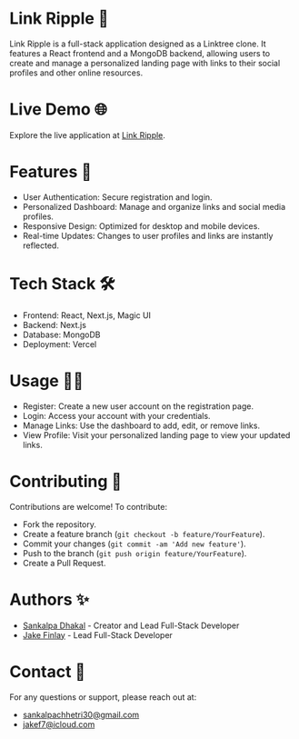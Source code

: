 # Link Ripple 🌟
Link Ripple is a full-stack application designed as a Linktree clone. It features a React frontend and a MongoDB backend, allowing users to create and manage a personalized landing page with links to their social profiles and other online resources.

# Live Demo 🌐
Explore the live application at [Link Ripple](https://link-ripple-nextjs.vercel.app).

# Features 🚀
- User Authentication: Secure registration and login.
- Personalized Dashboard: Manage and organize links and social media profiles.
- Responsive Design: Optimized for desktop and mobile devices.
- Real-time Updates: Changes to user profiles and links are instantly reflected.

# Tech Stack 🛠️
- Frontend: React, Next.js, Magic UI
- Backend: Next.js
- Database: MongoDB
- Deployment: Vercel

# Usage 🧑‍💻
- Register: Create a new user account on the registration page.
- Login: Access your account with your credentials.
- Manage Links: Use the dashboard to add, edit, or remove links.
- View Profile: Visit your personalized landing page to view your updated links.

# Contributing 🤝
Contributions are welcome! To contribute:
- Fork the repository.
- Create a feature branch (`git checkout -b feature/YourFeature`). 
- Commit your changes (`git commit -am 'Add new feature'`).
- Push to the branch (`git push origin feature/YourFeature`).
- Create a Pull Request.

# Authors ✨
- [Sankalpa Dhakal](https://github.com/xSankalpaD) - Creator and Lead Full-Stack Developer
- [Jake Finlay](https://github.com/JakieBoi77) - Lead Full-Stack Developer

# Contact 📧
For any questions or support, please reach out at:
- sankalpachhetri30@gmail.com 
- jakef7@icloud.com
